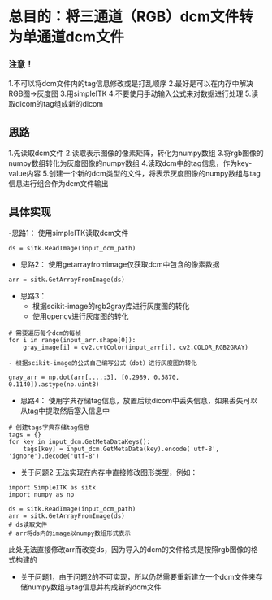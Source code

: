 
# 总目的：将三通道（RGB）dcm文件转为单通道dcm文件
### 注意！
1.不可以将dcm文件内的tag信息修改或是打乱顺序
2.最好是可以在内存中解决RGB图->灰度图
3.用simpleITK
4.不要使用手动输入公式来对数据进行处理
5.读取dicom的tag组成新的dicom

## 思路
1.先读取dcm文件
2.读取表示图像的像素矩阵，转化为numpy数组
3.将rgb图像的numpy数组转化为灰度图像的numpy数组
4.读取dcm中的tag信息，作为key-value内容
5.创建一个新的dcm类型的文件，将表示灰度图像的numpy数组与tag信息进行组合作为dcm文件输出


## 具体实现
-思路1：
使用simpleITK读取dcm文件
```
ds = sitk.ReadImage(input_dcm_path)
```
- 思路2：
使用getarrayfromimage仅获取dcm中包含的像素数据
```
arr = sitk.GetArrayFromImage(ds)
```
- 思路3：
	- 根据scikit-image的rgb2gray库进行灰度图的转化
	- 使用opencv进行灰度图的转化
```
# 需要遍历每个dcm的每帧
for i in range(input_arr.shape[0]):
	gray_image[i] = cv2.cvtColor(input_arr[i], cv2.COLOR_RGB2GRAY)
```
	- 根据scikit-image的公式自己编写公式（dot）进行灰度图的转化
```
gray_arr = np.dot(arr[...,:3], [0.2989, 0.5870, 0.1140]).astype(np.uint8)
```
- 思路4：
使用字典存储tag信息，放置后续dicom中丢失信息，如果丢失可以从tag中提取然后塞入信息中
```
# 创建tags字典存储tag信息
tags = {}
for key in input_dcm.GetMetaDataKeys():
	tags[key] = input_dcm.GetMetaData(key).encode('utf-8', 'ignore').decode('utf-8')
```







 - 关于问题2
无法实现在内存中直接修改图形类型，例如：
```
import SimpleITK as sitk
import numpy as np

ds = sitk.ReadImage(input_dcm_path)
arr = sitk.GetArrayFromImage(ds)
# ds读取文件
# arr将ds内的image以numpy数组形式表示
```
此处无法直接修改arr而改变ds，因为导入的dcm的文件格式是按照rgb图像的格式构建的
- 关于问题1，由于问题2的不可实现，所以仍然需要重新建立一个dcm文件来存储numpy数组与tag信息并构成新的dcm文件



<!--stackedit_data:
eyJoaXN0b3J5IjpbODc1MDgzMjQyLDE3OTA4Mzg5NDcsLTE4MD
A4NzEyMzUsOTIwMzEwMjY2LC00MTg2NzI1NDEsLTQ2NDg5NDI3
OSwxNDE3MzQ4OTUsMjA3MjUwMzQ5NywtNjc1NDU3OTg4LC0xNT
Q4Mzg3MjYsMjA0MDI5NzYyMl19
-->